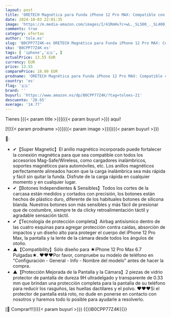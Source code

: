 ```yaml
---
layout: post
title: 'ORETECH Magnética para Funda iPhone 12 Pro MAX: Compatible con mag/Safe  con [2X Protector de Pantalla] Antichoque Antigolpes Anti-Arañazos Case para Carcasa iPhone 12 Pro MAX 6 7" Transparente'
date: 2024-10-03 22:01:35
image: 'https://m.media-amazon.com/images/I/41RmHv7c+wL._SL500_._SL400_.jpg'
comments: true
category: ofertas
author: 'tole.es'
slug: 'B0CPP77Z4K-es ORETECH Magnética para Funda iPhone 12 Pro MAX: Compatible...'
sku: 'B0CPP77Z4K-es'
tags: [ 'iphone','🇪🇸', ]
actualPrice: 13.55 EUR
currency: EUR
price: 13.55
comparePrice: 18.99 EUR
prodname: 'ORETECH Magnética para Funda iPhone 12 Pro MAX: Compatible con mag/Safe  con [2X Protector de Pantalla] Antichoque Antigolpes Anti-Arañazos Case para Carcasa iPhone 12 Pro MAX 6 7" Transparente'
country: 'es'
flag: '🇪🇸'
brand: ''
buyurl: 'https://www.amazon.es/dp/B0CPP77Z4K/?tag=tolees-21'
descuento: '28.65'
average: '14.77'
---
```


Tienes [{{< param title >}}]({{< param buyurl >}}) aqui!

[![{{< param prodname >}}]({{< param image >}})]({{< param buyurl >}})

🔎:

- ✔【Super Magnetic】El anillo magnético incorporado puede fortalecer la conexión magnética para que sea compatible con todos los accesorios Mag-Safe/Wireless, como cargadores inalámbricos, soportes magnéticos para automóviles, etc. Los anillos magnéticos perfectamente alineados hacen que la carga inalámbrica sea más rápida y fácil sin quitar la funda. Disfrute de la carga rápida en cualquier momento y en cualquier lugar.
- ✔【Botones Independientes & Sensibles】Todos los cortes de la carcasa están medidos y cortados con precisión, los botones están hechos de plástico duro, diferente de los habituales botones de silicona blanda. Nuestros botones son más sensibles y más fácil de presionar que de costumbre, siempre te da clicky retroalimentación táctil y agradable sensación táctil.
- ✔【Tecnología de protección completa】Airbag antisísmico dentro de las cuatro esquinas para agregar protección contra caídas, absorción de impactos y un diseño alto para proteger el cuerpo del iPhone 12 Pro Max, la pantalla y la lente de la cámara desde todos los ángulos de otoño.
- ▲【Compatibility】Sólo diseño para ★iPhone 12 Pro Max 6.7 Pulgadas★. ❤❤❤Por favor, compruebe su modelo de teléfono en "Configuración - General - Info - Nombre del modelo" antes de hacer la compra.
- ▲【Protección Mejorada de la Pantalla y la Cámara】2 piezas de vidrio protector de pantalla de dureza 9H ultradelgado y transparente de 0.33 mm que brindan una protección completa para la pantalla de su teléfono para reducir los rasguños, las huellas dactilares y el polvo. ❤❤❤Si el protector de pantalla está roto, no dude en ponerse en contacto con nosotros y haremos todo lo posible para ayudarle a resolverlo.

[🛒 Comprar!!!]({{< param buyurl >}})
{{<world>}}B0CPP77Z4K{{</world>}}
